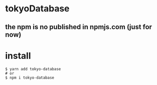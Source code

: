 ﻿# tokyoDatabase

## the npm is no published in npmjs.com (just for now)

# install

```console
$ yarn add tokyo-database
# or 
$ npm i tokyo-database
```
